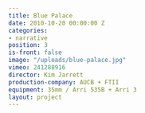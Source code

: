 ```yaml
---
title: Blue Palace
date: 2010-10-20 00:00:00 Z
categories:
- narrative
position: 3
is-front: false
image: "/uploads/blue-palace.jpg"
vimeo: 241288916
director: Kim Jarrett
production-company: AUCB + FTII
equipment: 35mm / Arri 535B + Arri 3
layout: project
---
```


